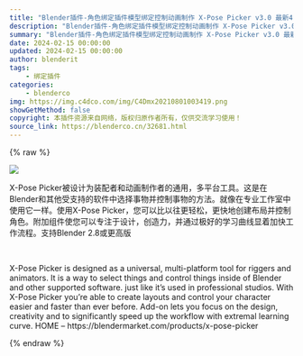 ```yaml
---
title: "Blender插件-角色绑定插件模型绑定控制动画制作 X-Pose Picker v3.0 最新4.0版"
description: "Blender插件-角色绑定插件模型绑定控制动画制作 X-Pose Picker v3.0 最新4.0版"
summary: "Blender插件-角色绑定插件模型绑定控制动画制作 X-Pose Picker v3.0 最新4.0版"
date: 2024-02-15 00:00:00
updated: 2024-02-15 00:00:00
author: blenderit
tags: 
    - 绑定插件
categories:
    - blenderco
img: https://img.c4dco.com/img/C4Dmx20210801003419.png
showGetMethod: false
copyright: 本插件资源来自网络，版权归原作者所有，仅供交流学习使用！
source_link: https://blenderco.cn/32681.html
---
```


{% raw %}
<p><img class="aligncenter" src="https://img.c4dco.com/img/C4Dmx20210801003419.png"></p><p>X-Pose Picker被设计为装配者和动画制作者的通用，多平台工具。这是在Blender和其他受支持的软件中选择事物并控制事物的方法。就像在专业工作室中使用它一样。使用X-Pose Picker，您可以比以往更轻松，更快地创建布局并控制角色。附加组件使您可以专注于设计，创造力，并通过极好的学习曲线显着加快工作流程。支持Blender 2.8或更高版</p><p> </p><p>X-Pose Picker is designed as a universal, multi-platform tool for riggers and animators. It is a way to select things and control things inside of Blender and other supported software. just like it’s used in professional studios. With X-Pose Picker you’re able to create layouts and control your character easier and faster than ever before. Add-on lets you focus on the design, creativity and to significantly speed up the workflow with extremal learning curve. HOME – https://blendermarket.com/products/x-pose-picker</p>
<div style="display: none">blenderco</div>
{% endraw %}